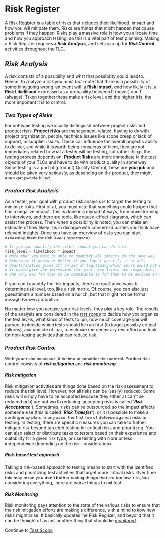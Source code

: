 # **Risk Register**

A Risk Register is a table of risks that includes their likelihood, impact and how you will mitigate them. Risks are things that might happen that cause problems if they happen. Risks play a massive role in how you allocate time and how you approach testing, so this is a vital part of test planning. Making a Risk Register requires a ***Risk Analysis***, and sets you up for ***Risk Control*** activities throughout the TLC.

## *Risk Analysis*

A risk consists of a possibility and what that possibility could lead to. Hence, to analyze a risk you must *both* note that there is a possibility of something going wrong, an event with a **Risk impact**, *and* how likely it is, a **Risk Likelihood** expressed as a probability between 0 (never) and 1 (always). Taken together these make a risk level, and the higher it is, the more important it is to control.

### *Two Types of Risks*

For software testing we usually distinguish between project risks and product risks. **Project risks** are management-related, having to do with project organization, people, technical issues like scope creep or lack of support, or supplier issues. These can influence the overall project's ability to deliver, and while it is worth being conscious of them, they are not immediately related to what a tester will be testing, but rather things the testing process depends on. **Product Risks** are more immediate to the test objects of your TLCs and have to do with product quality in some way. Since testing is a part of (product) Quality Control, these are **your job** and should be taken very seriously, as depending on the product, they might even get people killed.

### *Product Risk Analysis*

As a tester, your goal with product risk analysis is to target the testing to minimize risks. First of all, you must note that something could happen that has a negative impact. This is done in a myriad of ways, from brainstorming to interviews, and there are tools, like cause-effect diagrams, which can assist the process. Then, when a possibility is noted, you can make an estimate of how likely it is in dialogue with concerned parties you think have relevant insights. Once you have an overview of risks you can start assessing them for risk level (importance).

```python
# If you can quantify the risk's impact you can do this:
risk_level = likelihood * impact
# Note that you must be able to quantify all impacts in the same way.
# Otherwise it would be better if you didn't quantify it at all.
# Quantification gives off an air of legitimacy which yours would not earn.
# It would give the impression that your risk levels are comparable.
# The only way for them to be comparable is for them to be derived in the same way.
```

If you can't quantify the risk impacts, there are qualitative ways to determine risk level, too, like a risk matrix. Of course, you can also just guesstimate a number based on a hunch, but that might not be formal enough for every situation.

No matter how you acquire your risk levels, they play a key role. The results of the analysis are considered in the *[test scope](/1/1/2.Test_Scope.md)* to decide how you organize the test levels, what kinds of tests to run, how much coverage you will pursue, to decide which tests should be run first (to target possibly critical failures), and outside of that, to estimate the necessary test effort and look for non-testing activities that can reduce risk.

### *Product Risk Control*

With your risks assessed, it is time to consider risk control. Product risk control consists of ***risk mitigation*** and ***risk monitoring***.

#### *Risk mitigation*

Risk mitigation activities are things done based on the risk assessment to reduce the risk level. However, not all risks can be (easily) reduced. Some risks will simply have to be accepted because they either a) can't be reduced or b) are not worth reducing (accepting risks is called '***Risk Acceptance***'). Sometimes, risks can be outsourced, so the impact affects someone else (this is called '***Risk Transfer***'), or it is possible to make a contingency plan. In any case, the first line of defense against risks is testing. In testing, there are specific measures you can take to further mitigate risk beyond targeted testing for critical risks and prioritizing. You can also select or distribute tasks to testers based on their experience and suitability for a given risk type, or use testing with more or less independence depending on the risk-considerations.

##### *Risk-based test approach*

Taking a risk-based approach to testing means to start with the identified risks and prioritizing test activities that target more critical risks. Over time this may mean you don't bother testing things that are too low-risk, but considering everything, there are worse things to not test.

#### *Risk Monitoring*

Risk monitoring pays attention to the state of the various risks to ensure that the risk mitigation efforts are making a difference, with a mind to how new risks might arise. It basically updates the Risk Register, and beyond that it can be thought of as just another thing that should be *[monitored](/1/3.Test_Monitoring.md)*.



Continue to *[Test Scope](/1/1/2.Test_Scope.md)*